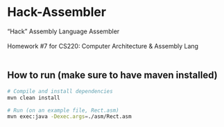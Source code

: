 # Hack-Assembler
“Hack” Assembly Language Assembler <br>
<br>
Homework #7 for CS220: Computer Architecture & Assembly Lang<br>
<br>
## How to run (make sure to have maven installed)
```sh
# Compile and install dependencies
mvn clean install

# Run (on an example file, Rect.asm)
mvn exec:java -Dexec.args=./asm/Rect.asm
```

